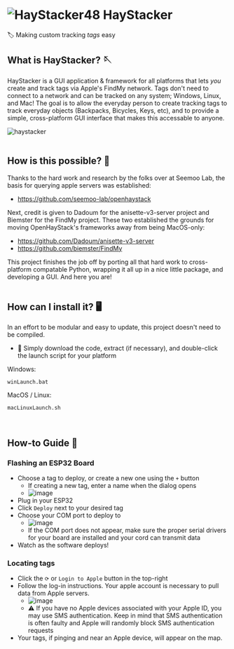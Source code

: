 # ![HayStacker48](https://github.com/user-attachments/assets/928ff259-e1b2-4e8a-a748-22540dbb1f68) HayStacker
🏷️ Making custom tracking _tags_ easy

## What is HayStacker? 🪡
HayStacker is a GUI application & framework for all platforms that lets _you_ create and track tags via Apple's FindMy network.
Tags don't need to connect to a network and can be tracked on any system; Windows, Linux, and Mac!
The goal is to allow the everyday person to create tracking tags to track everyday objects (Backpacks, Bicycles, Keys, etc), and to provide a simple, cross-platform GUI interface that makes this accessable to anyone.

![haystacker](https://github.com/user-attachments/assets/f718a8f9-c6a8-4281-bd3d-0817d9db79b8)  
<br/>

## How is this possible? 💾

Thanks to the hard work and research by the folks over at Seemoo Lab, the basis for querying apple servers was established:
- https://github.com/seemoo-lab/openhaystack

Next, credit is given to Dadoum for the anisette-v3-server project and Biemster for the FindMy project. These two established the grounds for moving OpenHayStack's frameworks away from being MacOS-only:
- https://github.com/Dadoum/anisette-v3-server
- https://github.com/biemster/FindMy

This project finishes the job off by porting all that hard work to cross-platform compatable Python, wrapping it all up in a nice little package, and developing a GUI. And here you are!  
<br/>

## How can I install it? 🖥️

In an effort to be modular and easy to update, this project doesn't need to be compiled.

- 🌟 Simply download the code, extract (if necessary), and double-click the launch script for your platform

Windows:
```
winLaunch.bat
```
  
MacOS / Linux:
```
macLinuxLaunch.sh
```
<br/>

## How-to Guide 🧐

### Flashing an ESP32 Board
- Choose a tag to deploy, or create a new one using the `+` button
  - If creating a new tag, enter a name when the dialog opens
  - ![image](https://github.com/user-attachments/assets/6e3c4109-f441-4c3e-8d74-9fa5cd9d50ef)
- Plug in your ESP32
- Click `Deploy` next to your desired tag
- Choose your COM port to deploy to
  - ![image](https://github.com/user-attachments/assets/3ba92a84-46b9-4610-b6ce-bab5fe2f132f)
  - If the COM port does not appear, make sure the proper serial drivers for your board are installed and your cord can transmit data
- Watch as the software deploys!

### Locating tags
- Click the `⟳` or `Login to Apple` button in the top-right
- Follow the log-in instructions. Your apple account is necessary to pull data from Apple servers.
  - ![image](https://github.com/user-attachments/assets/ec09e736-de21-4e0c-819e-809265dacef2)
  - ⚠️ If you have no Apple devices associated with your Apple ID, you may use SMS authentication. Keep in mind that SMS authentication is often faulty and Apple will randomly block SMS authentication requests
- Your tags, if pinging and near an Apple device, will appear on the map.
